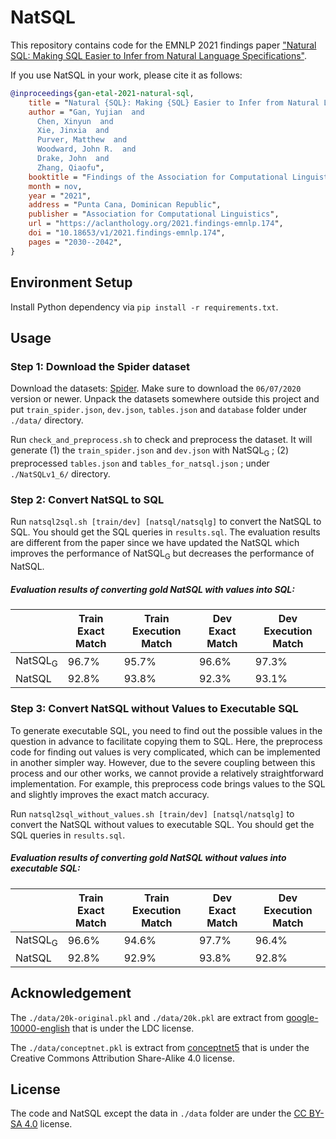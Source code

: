 # NatSQL
This repository contains code for the EMNLP 2021 findings paper ["Natural SQL: Making SQL Easier to Infer from Natural Language Specifications"](https://arxiv.org/abs/2109.05153).

If you use NatSQL in your work, please cite it as follows:
``` bibtex
@inproceedings{gan-etal-2021-natural-sql,
    title = "Natural {SQL}: Making {SQL} Easier to Infer from Natural Language Specifications",
    author = "Gan, Yujian  and
      Chen, Xinyun  and
      Xie, Jinxia  and
      Purver, Matthew  and
      Woodward, John R.  and
      Drake, John  and
      Zhang, Qiaofu",
    booktitle = "Findings of the Association for Computational Linguistics: EMNLP 2021",
    month = nov,
    year = "2021",
    address = "Punta Cana, Dominican Republic",
    publisher = "Association for Computational Linguistics",
    url = "https://aclanthology.org/2021.findings-emnlp.174",
    doi = "10.18653/v1/2021.findings-emnlp.174",
    pages = "2030--2042",
}
```

## Environment Setup

Install Python dependency via `pip install -r requirements.txt`.





## Usage

### Step 1: Download the Spider dataset

Download the datasets: [Spider](https://yale-lily.github.io/spider). Make sure to download the `06/07/2020` version or newer.
Unpack the datasets somewhere outside this project and put `train_spider.json`, `dev.json`,  `tables.json` and `database` folder under `./data/` directory.

Run `check_and_preprocess.sh` to check and preprocess the dataset. It will generate (1) the `train_spider.json` and `dev.json` with NatSQL<sub>G</sub> ; (2) preprocessed `tables.json` and `tables_for_natsql.json` ; under  `./NatSQLv1_6/` directory. 



### Step 2: Convert NatSQL to SQL

Run `natsql2sql.sh [train/dev] [natsql/natsqlg]` to convert the NatSQL to SQL.
You should get the SQL queries in `results.sql`.  The evaluation results are different from the paper since we have updated the NatSQL which improves the performance of NatSQL<sub>G</sub> but decreases the performance of NatSQL.

##### Evaluation results of converting gold NatSQL with values into SQL:
|    | Train <br /> Exact Match |  Train<br /> Execution Match  | Dev<br /> Exact Match  | Dev<br /> Execution Match  |
| ----------- | ------------------------------------- | -------------------------------------- |-------------------------------------- |-------------------------------------- |
| NatSQL<sub>G</sub>    | 96.7%                        | 95.7%                      |  96.6%                        | 97.3%                      | 
| NatSQL | 92.8%                          | 93.8%                      |  92.3%                        | 93.1%                      | 


### Step 3: Convert NatSQL without Values to Executable SQL

To generate executable SQL, you need to find out the possible values in the question in advance to facilitate copying them to SQL.
Here, the preprocess code for finding out values is very complicated, which can be implemented in another simpler way. However, due to the severe coupling between this process and our other works, we cannot provide a relatively straightforward implementation.
For example, this preprocess code brings values to the SQL and slightly improves the exact match accuracy.


Run `natsql2sql_without_values.sh [train/dev] [natsql/natsqlg]` to convert the NatSQL without values to executable SQL. You should get the SQL queries in `results.sql`. 


##### Evaluation results of converting gold NatSQL without values into executable SQL:
|    | Train <br /> Exact Match |  Train<br /> Execution Match  | Dev<br /> Exact Match  | Dev<br /> Execution Match  |
| ----------- | ------------------------------------- | -------------------------------------- |-------------------------------------- |-------------------------------------- |
| NatSQL<sub>G</sub>    | 96.6%                        | 94.6%                      |  97.7%                        | 96.4%                      | 
| NatSQL | 92.8%                          | 92.9%                      |  93.8%                        | 92.8%                      | 




## Acknowledgement
The `./data/20k-original.pkl` and `./data/20k.pkl` are extract from [google-10000-english](https://github.com/first20hours/google-10000-english) that is under the LDC license.

The `./data/conceptnet.pkl` is extract from [conceptnet5](https://github.com/commonsense/conceptnet5) that is under the Creative Commons Attribution Share-Alike 4.0 license.


## License
The code and NatSQL except the data in `./data` folder are under the [CC BY-SA 4.0](https://creativecommons.org/licenses/by-sa/4.0/legalcode) license.